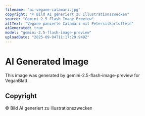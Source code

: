 ```yaml
---
filename: "ai-vegane-calamari.jpg"
copyright: "© Bild AI generiert zu Illustrationszwecken"
source: "Gemini 2.5 Flash Image Preview"
altText: "Vegane panierte Calamari mit Petersilkartoffeln"
aiGenerated: true
model: "gemini-2.5-flash-image-preview"
uploadDate: "2025-09-04T11:17:29.949Z"
---
```


# AI Generated Image

This image was generated by gemini-2.5-flash-image-preview for VeganBlatt.

## Copyright
© Bild AI generiert zu Illustrationszwecken
